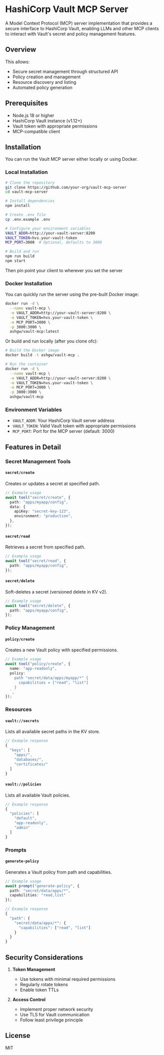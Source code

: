 # HashiCorp Vault MCP Server

A Model Context Protocol (MCP) server implementation that provides a secure interface to HashiCorp Vault, enabling LLMs and other MCP clients to interact with Vault's secret and policy management features.

## Overview

This allows:

- Secure secret management through structured API
- Policy creation and management
- Resource discovery and listing
- Automated policy generation

## Prerequisites

- Node.js 18 or higher
- HashiCorp Vault instance (v1.12+)
- Vault token with appropriate permissions
- MCP-compatible client

## Installation

You can run the Vault MCP server either locally or using Docker.

### Local Installation

```bash
# Clone the repository
git clone https://github.com/your-org/vault-mcp-server
cd vault-mcp-server

# Install dependencies
npm install

# Create .env file
cp .env.example .env

# Configure your environment variables
VAULT_ADDR=http://your-vault-server:8200
VAULT_TOKEN=hvs.your-vault-token
MCP_PORT=3000  # Optional, defaults to 3000

# Build and run
npm run build
npm start
```

Then pin point your client to wherever you set the server

### Docker Installation

You can quickly run the server using the pre-built Docker image:

```bash
docker run -d \
  --name vault-mcp \
  -e VAULT_ADDR=http://your-vault-server:8200 \
  -e VAULT_TOKEN=hvs.your-vault-token \
  -e MCP_PORT=3000 \
  -p 3000:3000 \
  ashgw/vault-mcp:latest
```

Or build and run locally (after you clone ofc):

```bash
# Build the Docker image
docker build -t ashgw/vault-mcp .

# Run the container
docker run -d \
  --name vault-mcp \
  -e VAULT_ADDR=http://your-vault-server:8200 \
  -e VAULT_TOKEN=hvs.your-vault-token \
  -e MCP_PORT=3000 \
  -p 3000:3000 \
  ashgw/vault-mcp
```

### Environment Variables

- `VAULT_ADDR`: Your HashiCorp Vault server address
- `VAULT_TOKEN`: Valid Vault token with appropriate permissions
- `MCP_PORT`: Port for the MCP server (default: 3000)

## Features in Detail

### Secret Management Tools

#### `secret/create`

Creates or updates a secret at specified path.

```typescript
// Example usage
await tool("secret/create", {
  path: "apps/myapp/config",
  data: {
    apiKey: "secret-key-123",
    environment: "production",
  },
});
```

#### `secret/read`

Retrieves a secret from specified path.

```typescript
// Example usage
await tool("secret/read", {
  path: "apps/myapp/config",
});
```

#### `secret/delete`

Soft-deletes a secret (versioned delete in KV v2).

```typescript
// Example usage
await tool("secret/delete", {
  path: "apps/myapp/config",
});
```

### Policy Management

#### `policy/create`

Creates a new Vault policy with specified permissions.

```typescript
// Example usage
await tool("policy/create", {
  name: "app-readonly",
  policy: `
    path "secret/data/apps/myapp/*" {
      capabilities = ["read", "list"]
    }
  `,
});
```

### Resources

#### `vault://secrets`

Lists all available secret paths in the KV store.

```typescript
// Example response
{
  "keys": [
    "apps/",
    "databases/",
    "certificates/"
  ]
}
```

#### `vault://policies`

Lists all available Vault policies.

```typescript
// Example response
{
  "policies": [
    "default",
    "app-readonly",
    "admin"
  ]
}
```

### Prompts

#### `generate-policy`

Generates a Vault policy from path and capabilities.

```typescript
// Example usage
await prompt("generate-policy", {
  path: "secret/data/apps/*",
  capabilities: "read,list"
});

// Example response
{
  "path": {
    "secret/data/apps/*": {
      "capabilities": ["read", "list"]
    }
  }
}
```

## Security Considerations

1. **Token Management**

   - Use tokens with minimal required permissions
   - Regularly rotate tokens
   - Enable token TTLs

2. **Access Control**
   - Implement proper network security
   - Use TLS for Vault communication
   - Follow least privilege principle

## License

MIT
